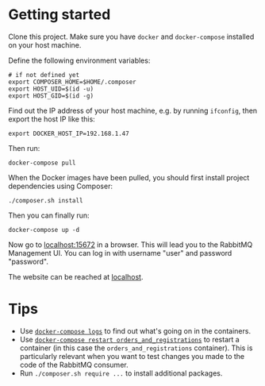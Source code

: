 # Getting started

Clone this project. Make sure you have `docker` and `docker-compose` installed on your host machine.

Define the following environment variables:

    # if not defined yet
    export COMPOSER_HOME=$HOME/.composer
    export HOST_UID=$(id -u)
    export HOST_GID=$(id -g)

Find out the IP address of your host machine, e.g. by running `ifconfig`, then export the host IP like this:

    export DOCKER_HOST_IP=192.168.1.47

Then run:

    docker-compose pull

When the Docker images have been pulled, you should first install project dependencies using Composer:

    ./composer.sh install

Then you can finally run:


    docker-compose up -d

Now go to [localhost:15672](http://localhost:15672/) in a browser. This will lead you to the RabbitMQ Management UI. You can log in with username "user" and password "password".

The website can be reached at [localhost](http://localhost).

# Tips

- Use [`docker-compose logs`](https://docs.docker.com/compose/reference/logs/) to find out what's going on in the containers.
- Use [`docker-compose restart orders_and_registrations`](https://docs.docker.com/compose/reference/restart/) to restart a container (in this case the `orders_and_registrations` container). This is particularly relevant when you want to test changes you made to the code of the RabbitMQ consumer.
- Run `./composer.sh require ...` to install additional packages.
